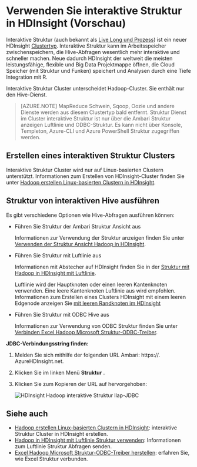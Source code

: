 <properties
    pageTitle="Verwenden Sie interaktive Struktur in HDInsight | Microsoft Azure"
    description="Erfahren Sie, wie mit interaktiven Hive (Struktur auf LLAP) in HDInsight."
    keywords=""
    services="hdinsight"
    documentationCenter=""
    tags="azure-portal"
    authors="mumian" 
    manager="jhubbard"
    editor="cgronlun"/>

<tags
    ms.service="hdinsight"
    ms.workload="big-data"
    ms.tgt_pltfrm="na"
    ms.devlang="na"
    ms.topic="article"
    ms.date="10/27/2016"
    ms.author="jgao"/>


# <a name="use-interactive-hive-in-hdinsight-preview"></a>Verwenden Sie interaktive Struktur in HDInsight (Vorschau)

Interaktive Struktur (auch bekannt als [Live Long und Prozess]( https://cwiki.apache.org/confluence/display/Hive/LLAP)) ist ein neuer HDInsight [Clustertyp]( hdinsight-hadoop-provision-linux-clusters.md#cluster-types).  Interaktive Struktur kann im Arbeitsspeicher zwischenspeichern, die Hive-Abfragen wesentlich mehr interaktive und schneller machen. Neue dadurch HDInsight der weltweit die meisten leistungsfähige, flexible und Big Data Projektmappe öffnen, die Cloud Speicher (mit Struktur und Funken) speichert und Analysen durch eine Tiefe Integration mit R. 

Interaktive Struktur Cluster unterscheidet Hadoop-Cluster. Sie enthält nur den Hive-Dienst. 

> [AZURE.NOTE] MapReduce Schwein, Sqoop, Oozie und andere Dienste werden aus diesem Clustertyp bald entfernt.
Struktur Dienst im Cluster interaktive Struktur ist nur über die Ambari Struktur anzeigen Luftlinie und ODBC-Struktur. Es kann nicht über Konsole, Templeton, Azure-CLI und Azure PowerShell Struktur zugegriffen werden. 


 


## <a name="create-an-interactive-hive-cluster"></a>Erstellen eines interaktiven Struktur Clusters

Interaktive Struktur Cluster wird nur auf Linux-basierten Clustern unterstützt. Informationen zum Erstellen von HDInsight-Cluster finden Sie unter [Hadoop erstellen Linux-basierten Clustern in HDInsight](hdinsight-hadoop-provision-linux-clusters.md).


## <a name="execute-hive-from-interactive-hive"></a>Struktur von interaktiven Hive ausführen

Es gibt verschiedene Optionen wie Hive-Abfragen ausführen können:

- Führen Sie Struktur der Ambari Struktur Ansicht aus

    Informationen zur Verwendung der Struktur anzeigen finden Sie unter [Verwenden der Struktur Ansicht Hadoop in HDInsight]( hdinsight-hadoop-use-hive-ambari-view.md).

- Führen Sie Struktur mit Luftlinie aus

    Informationen mit Abstecher auf HDInsight finden Sie in der [Struktur mit Hadoop in HDInsight mit Luftlinie](hdinsight-hadoop-use-hive-beeline.md).

    Luftlinie wird der Hauptknoten oder einen leeren Kantenknoten verwenden.  Eine leere Kantenknoten Luftlinie aus wird empfohlen.  Informationen zum Erstellen eines Clusters HDInsight mit einem leeren Edgenode anzeigen Sie [mit leeren Randknoten im HDInsight](hdinsight-apps-use-edge-node.md)

- Führen Sie Struktur mit ODBC Hive aus

    Informationen zur Verwendung von ODBC Struktur finden Sie unter [Verbinden Excel Hadoop Microsoft Struktur-ODBC-Treiber](hdinsight-connect-excel-hive-odbc-driver.md).

**JDBC-Verbindungsstring finden:**

1.  Melden Sie sich mithilfe der folgenden URL Ambari: https://<ClusterName>. AzureHDInsight.net.
2.  Klicken Sie im linken Menü **Struktur** .
3.  Klicken Sie zum Kopieren der URL auf hervorgehoben:

    ![HDInsight Hadoop interaktive Struktur llap-JDBC](./media/hdinsight-hadoop-use-interactive-hive/hdinsight-hadoop-use-interactive-hive-jdbc.png)

## <a name="see-also"></a>Siehe auch
-   [Hadoop erstellen Linux-basierten Clustern in HDInsight](hdinsight-hadoop-provision-linux-clusters.md): interaktive Struktur Cluster in HDInsight erstellen.
-   [Hadoop in HDInsight mit Luftlinie Struktur verwenden](hdinsight-hadoop-use-hive-beeline.md): Informationen zum Luftlinie Struktur Abfragen senden.
-   [Excel Hadoop Microsoft Struktur-ODBC-Treiber herstellen](hdinsight-connect-excel-hive-odbc-driver.md): erfahren Sie, wie Excel Struktur verbunden.
